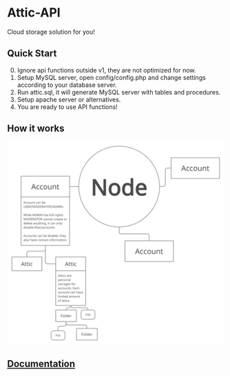 # Attic-API
Cloud storage solution for you!

## Quick Start
0. Ignore api functions outside v1, they are not optimized for now.
1. Setup MySQL server, open config/config.php and change settings according to your database server.
2. Run attic.sql, it will generate MySQL server with tables and procedures.
3. Setup apache server or alternatives.
4. You are ready to use API functions!

## How it works
![Attic](attic.png)

## [Documentation](https://github.com/artak10t/Attic-API/wiki)
